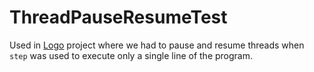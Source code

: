 # ThreadPauseResumeTest

Used in [Logo](https://github.com/James-P-D/Logo) project where we had to pause and resume threads when `step` was used to execute only a single line of the program.
